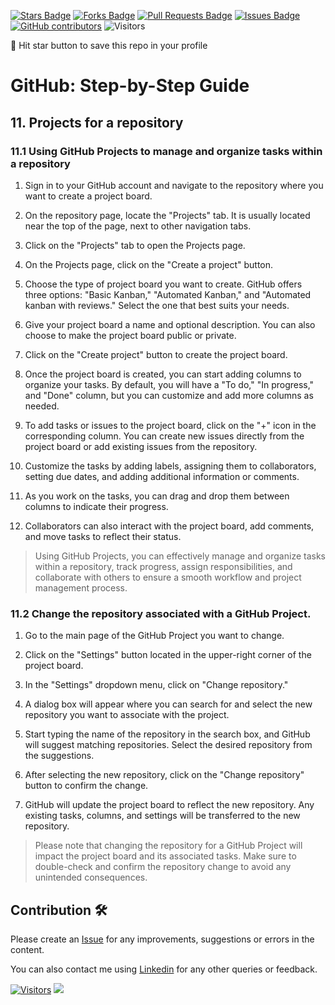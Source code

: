 <a href="https://github.com/drshahizan/learn-github/stargazers"><img src="https://img.shields.io/github/stars/drshahizan/learn-github" alt="Stars Badge"/></a>
<a href="https://github.com/drshahizan/learn-github/network/members"><img src="https://img.shields.io/github/forks/drshahizan/learn-github" alt="Forks Badge"/></a>
<a href="https://github.com/drshahizan/learn-github/pulls"><img src="https://img.shields.io/github/issues-pr/drshahizan/learn-github" alt="Pull Requests Badge"/></a>
<a href="https://github.com/drshahizan/learn-github/issues"><img src="https://img.shields.io/github/issues/drshahizan/learn-github" alt="Issues Badge"/></a>
<a href="https://github.com/drshahizan/learn-github/graphs/contributors"><img alt="GitHub contributors" src="https://img.shields.io/github/contributors/drshahizan/learn-github?color=2b9348"></a>
![Visitors](https://api.visitorbadge.io/api/visitors?path=https%3A%2F%2Fgithub.com%2Fdrshahizan%2Flearn-github&labelColor=%23d9e3f0&countColor=%23697689&style=flat)

🌟 Hit star button to save this repo in your profile

# GitHub: Step-by-Step Guide

## 11. Projects for a repository

### 11.1 Using GitHub Projects to manage and organize tasks within a repository

1. Sign in to your GitHub account and navigate to the repository where you want to create a project board.

2. On the repository page, locate the "Projects" tab. It is usually located near the top of the page, next to other navigation tabs.

3. Click on the "Projects" tab to open the Projects page.

4. On the Projects page, click on the "Create a project" button.

5. Choose the type of project board you want to create. GitHub offers three options: "Basic Kanban," "Automated Kanban," and "Automated kanban with reviews." Select the one that best suits your needs.

6. Give your project board a name and optional description. You can also choose to make the project board public or private.

7. Click on the "Create project" button to create the project board.

8. Once the project board is created, you can start adding columns to organize your tasks. By default, you will have a "To do," "In progress," and "Done" column, but you can customize and add more columns as needed.

9. To add tasks or issues to the project board, click on the "+" icon in the corresponding column. You can create new issues directly from the project board or add existing issues from the repository.

10. Customize the tasks by adding labels, assigning them to collaborators, setting due dates, and adding additional information or comments.

11. As you work on the tasks, you can drag and drop them between columns to indicate their progress.

12. Collaborators can also interact with the project board, add comments, and move tasks to reflect their status.

> Using GitHub Projects, you can effectively manage and organize tasks within a repository, track progress, assign responsibilities, and collaborate with others to ensure a smooth workflow and project management process.

### 11.2 Change the repository associated with a GitHub Project. 

1. Go to the main page of the GitHub Project you want to change.

2. Click on the "Settings" button located in the upper-right corner of the project board.

3. In the "Settings" dropdown menu, click on "Change repository."

4. A dialog box will appear where you can search for and select the new repository you want to associate with the project.

5. Start typing the name of the repository in the search box, and GitHub will suggest matching repositories. Select the desired repository from the suggestions.

6. After selecting the new repository, click on the "Change repository" button to confirm the change.

7. GitHub will update the project board to reflect the new repository. Any existing tasks, columns, and settings will be transferred to the new repository.

> Please note that changing the repository for a GitHub Project will impact the project board and its associated tasks. Make sure to double-check and confirm the repository change to avoid any unintended consequences.

## Contribution 🛠️
Please create an [Issue](https://github.com/drshahizan/learn-github/issues) for any improvements, suggestions or errors in the content.

You can also contact me using [Linkedin](https://www.linkedin.com/in/drshahizan/) for any other queries or feedback.

[![Visitors](https://api.visitorbadge.io/api/visitors?path=https%3A%2F%2Fgithub.com%2Fdrshahizan&labelColor=%23697689&countColor=%23555555&style=plastic)](https://visitorbadge.io/status?path=https%3A%2F%2Fgithub.com%2Fdrshahizan)
![](https://hit.yhype.me/github/profile?user_id=81284918)
